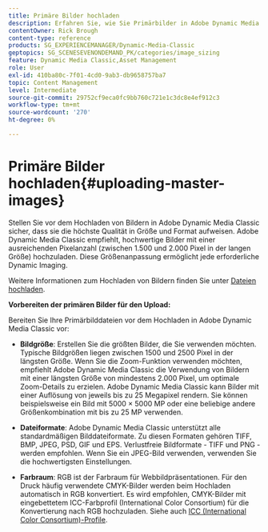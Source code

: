```yaml
---
title: Primäre Bilder hochladen
description: Erfahren Sie, wie Sie Primärbilder in Adobe Dynamic Media Classic hochladen.
contentOwner: Rick Brough
content-type: reference
products: SG_EXPERIENCEMANAGER/Dynamic-Media-Classic
geptopics: SG_SCENESEVENONDEMAND_PK/categories/image_sizing
feature: Dynamic Media Classic,Asset Management
role: User
exl-id: 410ba80c-7f01-4cd0-9ab3-db9658757ba7
topic: Content Management
level: Intermediate
source-git-commit: 29752cf9eca0fc9bb760c721e1c3dc8e4ef912c3
workflow-type: tm+mt
source-wordcount: '270'
ht-degree: 0%

---
```


# Primäre Bilder hochladen{#uploading-master-images}

Stellen Sie vor dem Hochladen von Bildern in Adobe Dynamic Media Classic sicher, dass sie die höchste Qualität in Größe und Format aufweisen. Adobe Dynamic Media Classic empfiehlt, hochwertige Bilder mit einer ausreichenden Pixelanzahl (zwischen 1.500 und 2.000 Pixel in der langen Größe) hochzuladen. Diese Größenanpassung ermöglicht jede erforderliche Dynamic Imaging.

Weitere Informationen zum Hochladen von Bildern finden Sie unter [Dateien hochladen](uploading-files.md#uploading_files).

**Vorbereiten der primären Bilder für den Upload:**

Bereiten Sie Ihre Primärbilddateien vor dem Hochladen in Adobe Dynamic Media Classic vor:

* **Bildgröße**: Erstellen Sie die größten Bilder, die Sie verwenden möchten. Typische Bildgrößen liegen zwischen 1500 und 2500 Pixel in der längsten Größe. Wenn Sie die Zoom-Funktion verwenden möchten, empfiehlt Adobe Dynamic Media Classic die Verwendung von Bildern mit einer längsten Größe von mindestens 2.000 Pixel, um optimale Zoom-Details zu erzielen. Adobe Dynamic Media Classic kann Bilder mit einer Auflösung von jeweils bis zu 25 Megapixel rendern. Sie können beispielsweise ein Bild mit 5000 × 5000 MP oder eine beliebige andere Größenkombination mit bis zu 25 MP verwenden.

* **Dateiformate**: Adobe Dynamic Media Classic unterstützt alle standardmäßigen Bilddateiformate. Zu diesen Formaten gehören TIFF, BMP, JPEG, PSD, GIF und EPS. Verlustfreie Bildformate - TIFF und PNG - werden empfohlen. Wenn Sie ein JPEG-Bild verwenden, verwenden Sie die hochwertigsten Einstellungen.

* **Farbraum**: RGB ist der Farbraum für Webbildpräsentationen. Für den Druck häufig verwendete CMYK-Bilder werden beim Hochladen automatisch in RGB konvertiert. Es wird empfohlen, CMYK-Bilder mit eingebettetem ICC-Farbprofil (International Color Consortium) für die Konvertierung nach RGB hochzuladen. Siehe auch [ICC (International Color Consortium)-Profile](/help/using/icc-profiles.md).
